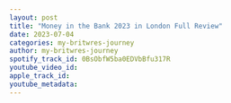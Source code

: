```yaml
---
layout: post
title: "Money in the Bank 2023 in London Full Review"
date: 2023-07-04
categories: my-britwres-journey
author: my-britwres-journey
spotify_track_id: 0BsObfW5ba0EDVbBfu317R
youtube_video_id: 
apple_track_id: 
youtube_metadata: 
---
```

